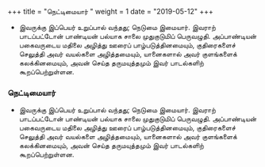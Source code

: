 ﻿+++
title = "நெட்டிமையார்  "
weight = 1
date = "2019-05-12"
+++


- இவருக்கு இப்பெயர் உறுப்பால் வந்தது; நெடுமை இமையார். இவராற் பாடப்பட்டோன் பாண்டியன் பல்யாக சாலை முதுகுடுமிப் பெருவழுதி. அப்பாண்டியன் பகைவருடைய மதிலை அழித்து ஊரைப் பாழ்படுத்தினமையும், குதிரைகளைச் செலுத்தி அவர் வயல்களை அழித்தமையும், யானைகளால் அவர் குளங்களைக் கலக்கினமையும், அவன் செய்த தருமயுத்தமும் இவர் பாடல்களிற் கூறப்பெற்றுள்ளன. 
  
### நெட்டிமையார்  
- இவருக்கு இப்பெயர் உறுப்பால் வந்தது; நெடுமை இமையார். இவராற் பாடப்பட்டோன் பாண்டியன் பல்யாக சாலை முதுகுடுமிப் பெருவழுதி. அப்பாண்டியன் பகைவருடைய மதிலை அழித்து ஊரைப் பாழ்படுத்தினமையும், குதிரைகளைச் செலுத்தி அவர் வயல்களை அழித்தமையும், யானைகளால் அவர் குளங்களைக் கலக்கினமையும், அவன் செய்த தருமயுத்தமும் இவர் பாடல்களிற் கூறப்பெற்றுள்ளன. 
